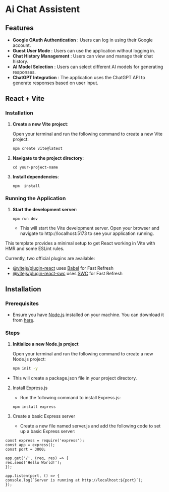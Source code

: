 # Ai Chat Assistent

## Features

- **Google OAuth Authentication** : Users can log in using their Google account.
- **Guest User Mode** : Users can use the application without logging in.
- **Chat History Management** : Users can view and manage their chat history.
- **AI Model Selection** : Users can select different AI models for generating responses.
- **ChatGPT Integration** : The application uses the ChatGPT API to generate responses based on user input.

## React + Vite

### Installation

1. **Create a new Vite project**:

   Open your terminal and run the following command to create a new Vite project:

   ```bash
   npm create vite@latest
   ```

2. **Navigate to the project directory**:
   ```
   cd your-project-name
   ```
3. **Install dependencies**:

   ```
   npm  install
   ```

### Running the Application

1. **Start the development server**:

   ```
   npm run dev
   ```

   - This will start the Vite development server. Open your browser and navigate to http://localhost:5173 to see your application running.

This template provides a minimal setup to get React working in Vite with HMR and some ESLint rules.

Currently, two official plugins are available:

- [@vitejs/plugin-react](https://github.com/vitejs/vite-plugin-react/blob/main/packages/plugin-react/README.md) uses [Babel](https://babeljs.io/) for Fast Refresh
- [@vitejs/plugin-react-swc](https://github.com/vitejs/vite-plugin-react-swc) uses [SWC](https://swc.rs/) for Fast Refresh

## Installation

### Prerequisites

- Ensure you have [Node.js](https://nodejs.org/) installed on your machine. You can download it from [here](https://nodejs.org/).

### Steps

1. **Initialize a new Node.js project**

   Open your terminal and run the following command to create a new Node.js project:

   ```bash
   npm init -y
   ```

- This will create a package.json file in your project directory.

2. Install Express.js

   - Run the following command to install Express.js:

   ```
   npm install express
   ```

3. Create a basic Express server

   - Create a new file named server.js and add the following code to set up a basic Express server:

```
const express = require('express');
const app = express();
const port = 3000;

app.get('/', (req, res) => {
res.send('Hello World!');
});

app.listen(port, () => {
console.log(`Server is running at http://localhost:${port}`);
});
```
